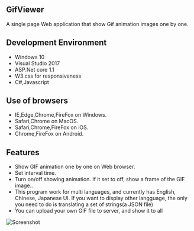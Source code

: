 ## GifViewer
A single page Web application that show Gif animation images one by one.

## Development Environment
- Windows 10
- Visual Studio 2017
- ASP.Net core 1.1
- W3.css for responsiveness
- C#,Javascript

## Use of browsers
- IE,Edge,Chrome,FireFox on Windows.
- Safari,Chrome on MacOS.
- Safari,Chrome,FireFox on iOS.
- Chrome,FireFox on Android.

## Features
- Show GIF animation one by one on Web browser.
- Set interval time.
- Turn on/off showing animation. If it set to off, show a frame of the GIF image..
- This program work for multi languages, and currently has English, Chinese, Japanese UI. If you want to display other langguage, the only you need to do is translating a set of strings(a JSON file)
- You can upload your own GIF file to server, and show it to all 

![Screenshot](GifViewer/Images/GifViewer.gif)
